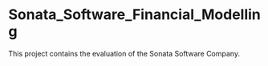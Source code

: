 # Sonata_Software_Financial_Modelling
This project contains the evaluation of the Sonata Software Company. 
